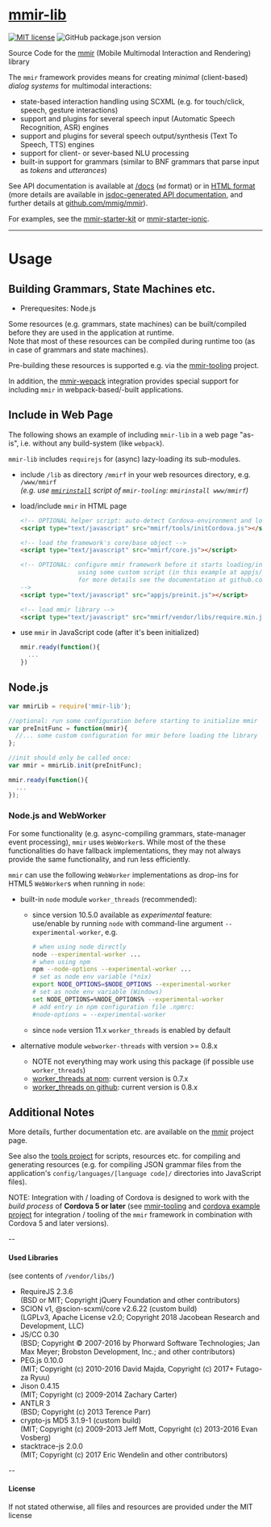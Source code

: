 [mmir-lib][0]
========

[![MIT license](https://img.shields.io/badge/License-MIT-green.svg)](https://opensource.org/licenses/MIT)
![GitHub package.json version](https://img.shields.io/github/package-json/v/mmig/mmir-lib)


Source Code for the [mmir][5] (Mobile Multimodal Interaction and Rendering) library

The `mmir` framework provides means for creating _minimal_ (client-based)
_dialog systems_ for multimodal interactions:

 * state-based interaction handling using SCXML (e.g. for touch/click, speech, gesture interactions)
 * support and plugins for several speech input (Automatic Speech Recognition, ASR) engines
 * support and plugins for several speech output/synthesis (Text To Speech, TTS) engines
 * support for client- or sever-based NLU processing
  * built-in support for grammars (similar to BNF grammars that parse input as _tokens_ and _utterances_)

See API documentation is available at [/docs][6] (`md` format) or in [HTML format][7]
(more details are available in [jsdoc-generated API documentation][8], and further details at [github.com/mmig/mmir][5]).

For examples, see the [mmir-starter-kit][1] or [mmir-starter-ionic][2].

----
# Usage

## Building Grammars, State Machines etc.

 * Prerequesites: Node.js

Some resources (e.g. grammars, state machines) can be built/compiled before they
are used in the application at runtime.  
Note that most of these resources can be compiled during runtime too (as in case
of grammars and state machines).

Pre-building these resources is supported e.g. via the [mmir-tooling][3] project.

In addition, the [mmir-wepack][4] integration provides special support
for including `mmir` in webpack-based/-built applications.

## Include in Web Page

The following shows an example of including `mmir-lib` in a web page "as-is", i.e. without
any build-system (like `webpack`).

`mmir-lib` includes `requirejs` for (async) lazy-loading its sub-modules.

 * include `/lib` as directory `/mmirf` in your web resources directory, e.g. `/www/mmirf`  
   _(e.g. use [`mmirinstall`][12] script of `mmir-tooling`: `mmirinstall www/mmirf`)_

 * load/include `mmir` in HTML page
   ```html
   <!-- OPTIONAL helper script: auto-detect Cordova-environment and load its library if necessary: -->
   <script type="text/javascript" src="mmirf/tools/initCordova.js"></script>

   <!-- load the framework's core/base object -->
   <script type="text/javascript" src="mmirf/core.js"></script>

   <!-- OPTIONAL: configure mmir framework before it starts loading/initializing
                   using some custom script (in this example at appjs/preinit.js)
                   for more details see the documentation at github.com/mmig/mmir
   -->
   <script type="text/javascript" src="appjs/preinit.js"></script>

   <!-- load mmir library -->
   <script type="text/javascript" src="mmirf/vendor/libs/require.min.js" data-main="mmirf/mainConfig" ></script>
   ```
 * use `mmir` in JavaScript code (after it's been initialized)
   ```javascript
   mmir.ready(function(){
     ...
   })
   ```

## Node.js

```javascript
var mmirLib = require('mmir-lib');

//optional: run some configuration before starting to initialize mmir
var preInitFunc = function(mmir){
  //... some custom configuration for mmir before loading the library
};

//init should only be called once:
var mmir = mmirLib.init(preInitFunc);

mmir.ready(function(){
  ...
});
```

### Node.js and WebWorker

For some functionality (e.g. async-compiling grammars, state-manager event processing), `mmir` uses `WebWorker`s.
While most of the these functionalities do have fallback implementations, they
may not always provide the same functionality, and run less efficiently.

`mmir` can use the following `WebWorker` implementations as drop-ins for
HTML5 `WebWorker`s when running in `node`:

 * built-in `node` module `worker_threads` (recommended):
   * since version 10.5.0 available as _experimental_ feature:  
     use/enable by running `node` with command-line argument `--experimental-worker`, e.g.
     ```bash
     # when using node directly
     node --experimental-worker ...
     # when using npm
     npm --node-options --experimental-worker ...
     # set as node env variable (*nix)
     export NODE_OPTIONS=$NODE_OPTIONS --experimental-worker
     # set as node env variable (Windows)
     set NODE_OPTIONS=%NODE_OPTIONS% --experimental-worker
     # add entry in npm configuration file .npmrc:
     #node-options = --experimental-worker
     ```
   * since `node` version 11.x `worker_threads` is enabled by default

 * alternative module `webworker-threads` with version >= 0.8.x
   * NOTE not everything may work using this package (if possible use `worker_threads`)
   * [worker_threads at npm][10]: current version is 0.7.x
   * [worker_threads on github][11]: current version is 0.8.x

## Additional Notes

More details, further documentation etc. are available on the [mmir][5] project page.

See also the [tools project][3] for scripts, resources etc. for compiling and
generating resources (e.g. for compiling JSON grammar files from the application's
`config/languages/[language code]/` directories into JavaScript files).

NOTE: Integration with / loading of Cordova is designed to work with the
      _build process_ of **Cordova 5 or later** (see [mmir-tooling][3] and
      [cordova example project][9] for integration / tooling of the `mmir`
      framework in combination with Cordova 5 and later versions).

--
#### Used Libraries

(see contents of `/vendor/libs/`)

 * RequireJS 2.3.6  
  (BSD or MIT; Copyright jQuery Foundation and other contributors)
 * SCION v1, @scion-scxml/core v2.6.22 (custom build)  
  (LGPLv3, Apache License v2.0; Copyright 2018 Jacobean Research and Development, LLC)
 * JS/CC 0.30  
  (BSD; Copyright © 2007-2016 by Phorward Software Technologies; Jan Max Meyer; Brobston Development, Inc.; and other contributors)
 * PEG.js 0.10.0  
  (MIT; Copyright (c) 2010-2016 David Majda, Copyright (c) 2017+ Futago-za Ryuu)
 * Jison 0.4.15  
  (MIT; Copyright (c) 2009-2014 Zachary Carter)
 * ANTLR 3  
  (BSD; Copyright (c) 2013 Terence Parr)
 * crypto-js MD5 3.1.9-1 (custom build)  
  (MIT; Copyright (c) 2009-2013 Jeff Mott, Copyright (c) 2013-2016 Evan Vosberg)
 * stacktrace-js 2.0.0  
  (MIT; Copyright (c) 2017 Eric Wendelin and other contributors)

--
#### License

If not stated otherwise, all files and resources are provided under the MIT license

[0]: https://github.com/mmig/mmir-lib
[1]: https://github.com/mmig/mmir-starter-kit
[2]: https://github.com/mmig/mmir-starter-ionic
[3]: https://github.com/mmig/mmir-tooling
[4]: https://github.com/mmig/mmir-webpack
[5]: https://github.com/mmig/mmir
[6]: https://github.com/mmig/mmir-lib/tree/master/docs/
[7]: https://mmig.github.io/mmir/api-ts/
[8]: https://mmig.github.io/mmir/api/
[9]: https://github.com/mmig/mmir-cordova
[10]: https://www.npmjs.com/package/webworker-threads
[11]: https://github.com/audreyt/node-webworker-threads
[12]: https://github.com/mmig/mmir-tooling#bare-bones-mmir-lib-integration
